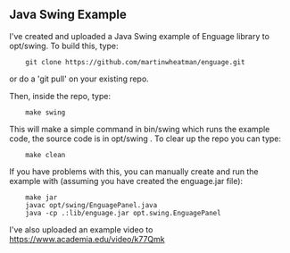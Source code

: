 ## Java Swing Example

I've created and uploaded a Java
Swing example of Enguage library to opt/swing.  To build this,
type:
```
    git clone https://github.com/martinwheatman/enguage.git
```
or do a 'git pull' on your existing repo.

Then, inside the repo, type:
```
    make swing
```
This will make a simple command in bin/swing which runs the example
code, the source code is in opt/swing . To clear up the repo you can
type:
```
    make clean
```
If you have problems with this, you can manually create and run the
example with (assuming you have created the enguage.jar file):
```
    make jar
    javac opt/swing/EnguagePanel.java
    java -cp .:lib/enguage.jar opt.swing.EnguagePanel
```
I've also uploaded an example video to https://www.academia.edu/video/k77Qmk
